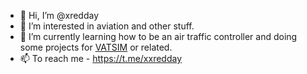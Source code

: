 - 👋 Hi, I’m @xredday
- 👀 I’m interested in aviation and other stuff.
- 🌱 I’m currently learning how to be an air traffic controller and doing some projects for [VATSIM](https://vatsim.net) or related.
- 📫 To reach me - https://t.me/xxredday
